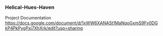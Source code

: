 ### Helical-Hues-Haven
Project Documentation
https://docs.google.com/document/d/1xWW6XANASt1MaNqoGxmS9Fv0DGkP4PkPygPxi7XhXrk/edit?usp=sharing
